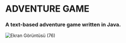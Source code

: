 # ADVENTURE GAME

### A text-based adventure game written in Java.

![Ekran Görüntüsü (76)](https://github.com/user-attachments/assets/9dca90e3-f298-4171-b1cc-fdac976b0b65)
